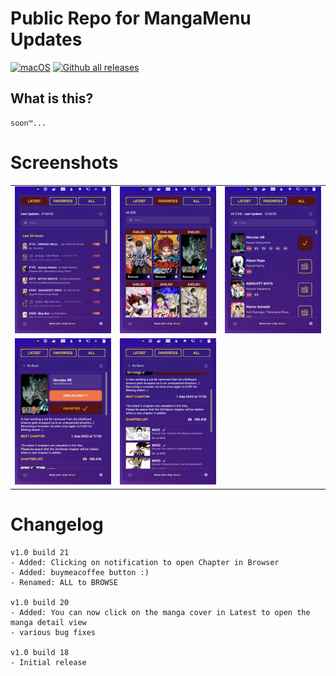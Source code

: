 # Public Repo for MangaMenu Updates

[![macOS](https://svgshare.com/i/ZjP.svg)](https://svgshare.com/i/ZjP.svg)
[![Github all releases](https://img.shields.io/github/downloads/tensei/MangaMenu-public/total.svg)](https://github.com/tensei/MangaMenu-public/releases/)

## What is this?

    soon™...

# Screenshots

<table>
    <tr>
        <td>
            <img src="./images/MangaMenu-0.png" alt="Home Screen" />
        </td>
        <td>
            <img src="./images/MangaMenu-1.png" alt="Favorites Screen" />
        </td>
        <td>
            <img src="./images/MangaMenu-2.png" alt="All Screen" />
        </td>
    </tr>
    <tr>
        <td>
            <img src="./images/MangaMenu-3.png" alt="Details Screen" />
        </td>
        <td>
            <img src="./images/MangaMenu-4.png" alt="Details Chapter Screen" />
        </td>
    </tr>
</table>

# Changelog

    v1.0 build 21
    - Added: Clicking on notification to open Chapter in Browser
    - Added: buymeacoffee button :)
    - Renamed: ALL to BROWSE

    v1.0 build 20
    - Added: You can now click on the manga cover in Latest to open the manga detail view
    - various bug fixes

    v1.0 build 18
    - Initial release
